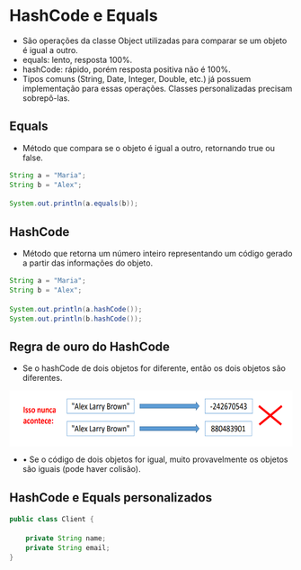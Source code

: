 # HashCode e Equals

* São operações da classe Object utilizadas para comparar se um objeto é igual a outro.
* equals: lento, resposta 100%.
* hashCode: rápido, porém resposta positiva não é 100%.
* Tipos comuns (String, Date, Integer, Double, etc.) já possuem implementação para essas operações. Classes personalizadas precisam sobrepô-las.

## Equals

* Método que compara se o objeto é igual a outro, retornando true ou false.
```java
String a = "Maria";
String b = "Alex";

System.out.println(a.equals(b));
```
## HashCode
* Método que retorna um número inteiro representando um código gerado a partir das informações do objeto.
```java
String a = "Maria";
String b = "Alex";

System.out.println(a.hashCode());
System.out.println(b.hashCode());
```
## Regra de ouro do HashCode
* Se o hashCode de dois objetos for diferente, então os dois objetos são diferentes.
<p align="center">
    <img align="center" alt="regra" src="regra.png" width="600" height="100" />
</p>


* • Se o código de dois objetos for igual, muito provavelmente os objetos são iguais (pode haver colisão).

## HashCode e Equals personalizados
```java
public class Client {

    private String name;
    private String email;
}
```
